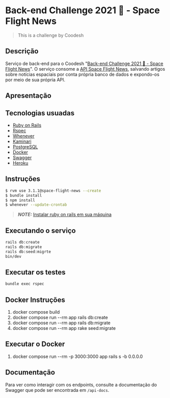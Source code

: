 # Back-end Challenge 2021 🏅 - Space Flight News
> This is a challenge by Coodesh


## Descrição 
Serviço de back-end para o Coodesh "[Back-end Challenge 2021 🏅 - Space Flight News](https://lab.coodesh.com/public-challenges/back-end-challenge)". O serviço consome a [API Space Flight News](https://api.spaceflightnewsapi.net/v3/documentation), salvando artigos sobre notícias espaciais por conta própria banco de dados e expondo-os por meio de sua própria API.

## Apresentação


## Tecnologias usuadas
- [Ruby on Rails](https://rubyonrails.org/)
- [Rspec](https://github.com/rspec/rspec-rails)
- [Whenever](https://github.com/javan/whenever)
- [Kaminari](https://github.com/kaminari/kaminari)
- [PostgreSQL](https://www.postgresql.org/)
- [Docker](https://www.docker.com/)
- [Swagger](https://swagger.io/)
- [Heroku](https://www.heroku.com)

## Instruções 

```bash
$ rvm use 3.1.1@space-flight-news --create
$ bundle install
$ npm install
$ whenever --update-crontab
```

> **_NOTE:_**  [Instalar ruby on rails em sua máquina](https://onebitcode.com/guia-de-instalacao-do-ruby-on-rails/)

## Executando o serviço
```bash
rails db:create 
rails db:migrate 
rails db:seed:migrte 
bin/dev
```

## Executar os testes
```bash
bundle exec rspec
```

## Docker Instruções
1. docker compose build
2. docker compose run --rm app rails db:create 
3. docker compose run --rm app rails db:migrate 
4. docker compose run --rm app rake seed:migrate

## Executar o Docker
1. docker compose run --rm -p 3000:3000 app rails s -b 0.0.0.0

## Documentação

Para ver como interagir com os endpoints, consulte a documentação do Swagger que pode ser encontrada em ```/api-docs```.